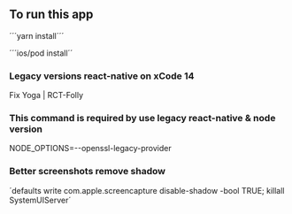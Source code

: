 ## To run this app
´´´yarn install´´´

´´´ios/pod install´´

### Legacy versions react-native on xCode 14
Fix Yoga |
RCT-Folly

### This command is required by use legacy react-native & node version
NODE_OPTIONS=--openssl-legacy-provider 


### Better screenshots remove shadow

´defaults write com.apple.screencapture disable-shadow -bool TRUE; killall SystemUIServer´ 